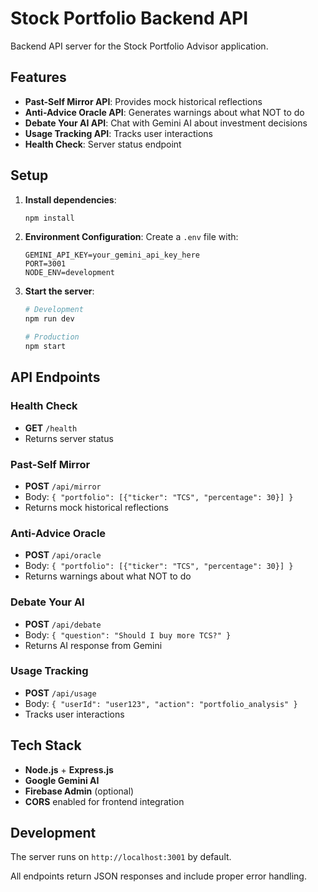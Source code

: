 # Stock Portfolio Backend API

Backend API server for the Stock Portfolio Advisor application.

## Features

- **Past-Self Mirror API**: Provides mock historical reflections
- **Anti-Advice Oracle API**: Generates warnings about what NOT to do
- **Debate Your AI API**: Chat with Gemini AI about investment decisions
- **Usage Tracking API**: Tracks user interactions
- **Health Check**: Server status endpoint

## Setup

1. **Install dependencies**:
   ```bash
   npm install
   ```

2. **Environment Configuration**:
   Create a `.env` file with:
   ```env
   GEMINI_API_KEY=your_gemini_api_key_here
   PORT=3001
   NODE_ENV=development
   ```

3. **Start the server**:
   ```bash
   # Development
   npm run dev
   
   # Production
   npm start
   ```

## API Endpoints

### Health Check
- **GET** `/health`
- Returns server status

### Past-Self Mirror
- **POST** `/api/mirror`
- Body: `{ "portfolio": [{"ticker": "TCS", "percentage": 30}] }`
- Returns mock historical reflections

### Anti-Advice Oracle
- **POST** `/api/oracle`
- Body: `{ "portfolio": [{"ticker": "TCS", "percentage": 30}] }`
- Returns warnings about what NOT to do

### Debate Your AI
- **POST** `/api/debate`
- Body: `{ "question": "Should I buy more TCS?" }`
- Returns AI response from Gemini

### Usage Tracking
- **POST** `/api/usage`
- Body: `{ "userId": "user123", "action": "portfolio_analysis" }`
- Tracks user interactions

## Tech Stack

- **Node.js** + **Express.js**
- **Google Gemini AI**
- **Firebase Admin** (optional)
- **CORS** enabled for frontend integration

## Development

The server runs on `http://localhost:3001` by default.

All endpoints return JSON responses and include proper error handling.
